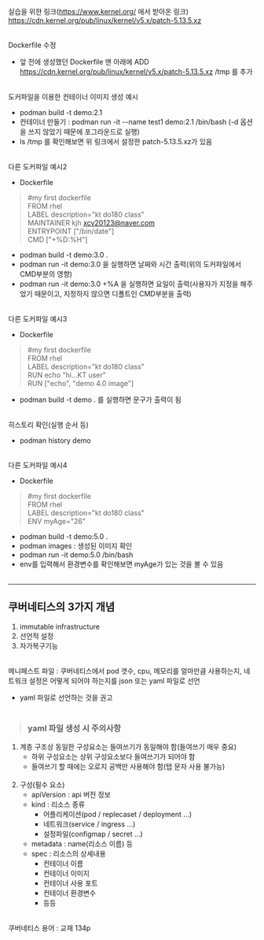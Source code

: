 실습을 위한 링크(https://www.kernel.org/ 에서 받아온 링크)
https://cdn.kernel.org/pub/linux/kernel/v5.x/patch-5.13.5.xz
<br><br>

Dockerfile 수정
- 앞 전에 생성했던 Dockerfile 맨 아래에 ADD https://cdn.kernel.org/pub/linux/kernel/v5.x/patch-5.13.5.xz /tmp 를 추가
<br><br>

도커파일을 이용한 컨테이너 이미지 생성 예시
- podman build -t demo:2.1
- 컨테이너 만들기 : podman run -it --name test1 demo:2.1 /bin/bash  (-d 옵션을 쓰지 않았기 때문에 포그라운드로 실행)
- ls /tmp 를 확인해보면 위 링크에서 설정한 patch-5.13.5.xz가 있음
<br><br>

다른 도커파일 예시2
- Dockerfile  
> #my first dockerfile  
> FROM rhel  
> LABEL description="kt do180 class"  
> MAINTAINER kjh xcv20123@naver.com  
> ENTRYPOINT ["/bin/date"]  
> CMD ["+%D:%H"]  

- podman build -t demo:3.0 .
- podman run -it demo:3.0 을 실행하면 날짜와 시간 출력(위의 도커파일에서 CMD부분의 영향)
- podman run -it demo:3.0 +%A 을 실행하면 요일이 출력(사용자가 지정을 해주었기 때문이고, 지정하지 않으면 디폴트인 CMD부분을 출력)
<br><br>

다른 도커파일 예시3
- Dockerfile  
> #my first dockerfile  
> FROM rhel  
> LABEL description="kt do180 class"  
> RUN echo "hi...KT user"  
> RUN ["echo", "demo 4.0 image"]  

- podman build -t demo . 를 실행하면 문구가 출력이 됨
<br><br>

히스토리 확인(실행 순서 등)
- podman history demo
<br><br>

다른 도커파일 예시4
- Dockerfile  
> #my first dockerfile  
> FROM rhel  
> LABEL description="kt do180 class"  
> ENV myAge="26"  

- podman build -t demo:5.0 .
- podman images : 생성된 이미지 확인
- podman run -it demo:5.0 /bin/bash
- env를 입력해서 환경변수를 확인해보면 myAge가 있는 것을 볼 수 있음
<br><br>

---

## 쿠버네티스의 3가지 개념
1. immutable infrastructure
2. 선언적 설정
3. 자가복구기능
<br><br>

메니페스트 파일 : 쿠버네티스에서 pod 갯수, cpu, 메모리를 얼마만큼 사용하는지, 네트워크 설정은 어떻게 되어야 하는지를 json 또는 yaml 파일로 선언
- yaml 파일로 선언하는 것을 권고
<br><br>

> ### yaml 파일 생성 시 주의사항
1. 계층 구조상 동일한 구성요소는 들여쓰기가 동일해야 함(들여쓰기 매우 중요)
   - 하위 구성요소는 상위 구성요소보다 들여쓰기가 되어야 함
   - 들여쓰기 할 때에는 오로지 공백만 사용해야 함(탭 문자 사용 불가능)  
   <br>
2. 구성(필수 요소)
   - apiVersion : api 버전 정보
   - kind : 리소스 종류
      - 어플리케이션(pod / replecaset / deployment ...)
      - 네트워크(service / ingress ...)
      - 설정파일(configmap / secret ...)
   - metadata : name(리소스 이름) 등
   - spec : 리소스의 상세내용
      - 컨테이너 이름
      - 컨테이너 이미지
      - 컨테이너 사용 포트
      - 컨테이너 환경변수
      - 등등
<br><br>

쿠버네티스 용어 : 교재 134p
<br><br>

